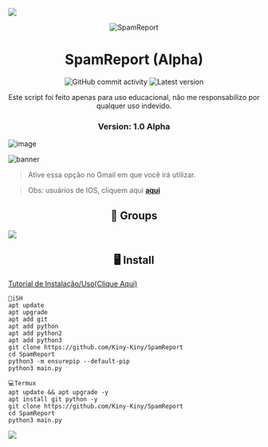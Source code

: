 <p>
<img src= "https://camo.githubusercontent.com/71b837571c48af3aa60a73dbc9d5936aa359d78efbfa8a6743cbbbc16b80ef4d/68747470733a2f2f63646e2e646973636f72646170702e636f6d2f6174746163686d656e74732f3830353930323039333930363630383138362f3830353931333937323533353539303932322f74656e6f722e676966"/>
</p>

<p align="center" ><img alt="SpamReport" src="https://raw.githubusercontent.com/MicaelliMedeiros/micaellimedeiros/master/image/computer-illustration.png"></p>

<h1 align="center">SpamReport (Alpha)</h1>
<p align="center">
  <img alt="GitHub commit activity" src="https://img.shields.io/github/commit-activity/m/Kiny-Kiny/SpamReport">
  <img alt="Latest version" src="https://img.shields.io/github/v/release/Kiny-Kiny/SpamReport.svg" alt="Latest version">

  <p align="center">
    Este script foi feito apenas para uso educacional, não me responsabilizo por qualquer uso indevido.
  </p>
</p>

<h3><p align="center">Version: 1.0 Alpha</p></h3>

![image](https://github.com/Kiny-Kiny/SpamReport/blob/main/IMG-20210803-WA0578.jpg)

![banner](https://github.com/Kiny-Kiny/SpamReport/blob/main/IMG-20210620-WA0488.jpg)
> Ative essa opção no Gmail em que você irá utilizar.

> Obs: usuários de IOS, cliquem aqui [**aqui**](https://myaccount.google.com/lesssecureapps?pli=1&rapt=AEjHL4OSggjYOgt8g8HbgSU58LpUqQ5GsD63ipENqa84YegMHionqqvIXMMoc4bqu-C0GH0N--Kal_AFpd5rRJYyO0g-y1AbEQ)

<p align="center" >
  <h2 align="center">📧 Groups</h2>
<a href="https://chat.whatsapp.com/Dnjs8guT97wAJgcZSI6e3c" alt="WhatsApp">
  <img src = "https://img.shields.io/badge/-WhatsApp-25d366?style=flat-square&labelColor=25d366&logo=whatsapp&logoColor=white&link=API-DO-SEU-WHATSAPP" /> </a>

<h2 align="center">🖥 Install</h2>

<a href="https://youtu.be/16dNoyWNjXw">Tutorial de Instalação/Uso(Clique Aqui)</a>

```
📱iSH
apt update
apt upgrade
apt add git
apt add python
apt add python2
apt add python3
git clone https://github.com/Kiny-Kiny/SpamReport
cd SpamReport
python3 -m ensurepip --default-pip
python3 main.py

💻Termux
apt update && apt upgrade -y
apt install git python -y
git clone https://github.com/Kiny-Kiny/SpamReport
cd SpamReport
python3 main.py
```

<p>
<img src= "https://camo.githubusercontent.com/71b837571c48af3aa60a73dbc9d5936aa359d78efbfa8a6743cbbbc16b80ef4d/68747470733a2f2f63646e2e646973636f72646170702e636f6d2f6174746163686d656e74732f3830353930323039333930363630383138362f3830353931333937323533353539303932322f74656e6f722e676966"/>
</p>
